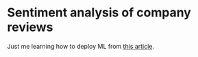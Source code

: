 # Sentiment analysis of company reviews
Just me learning how to deploy ML from [this article](https://www.ahmedbesbes.com/blog/end-to-end-machine-learning).